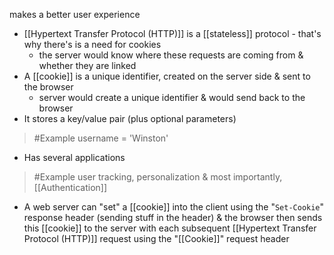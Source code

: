 makes a better user experience

- [[Hypertext Transfer Protocol (HTTP)]] is a [[stateless]] protocol - that's why there's is a need for cookies
	- the server would know where these requests are coming from & whether they are linked
- A [[cookie]] is a unique identifier, created on the server side & sent to the browser
	- server would create a unique identifier & would send back to the browser
- It stores a key/value pair (plus optional parameters)
>	#Example 
>	username = 'Winston'

- Has several applications
>	#Example 
>	user tracking, personalization & most importantly, [[Authentication]]

- A web server can "set" a [[cookie]] into the client using the "`Set-Cookie`" response header (sending stuff in the header) & the browser then sends this [[cookie]] to the server with each subsequent [[Hypertext Transfer Protocol (HTTP)]] request using the "[[Cookie]]" request header
